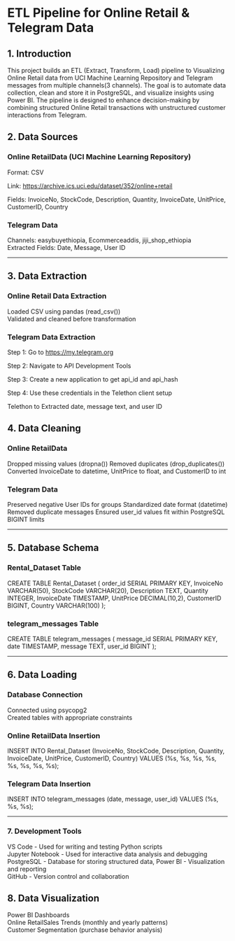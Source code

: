# ETL Pipeline for Online Retail & Telegram Data

## 1. Introduction

This project builds an ETL (Extract, Transform, Load) pipeline to Visualizing Online Retail data from UCI Machine Learning Repository and Telegram messages from multiple channels(3 channels). The goal is to automate data collection, clean and store it in PostgreSQL, and visualize insights using Power BI. The pipeline is designed to enhance decision-making by combining structured Online Retail transactions with unstructured customer interactions from Telegram.

## 2. Data Sources

### Online RetailData (UCI Machine Learning Repository) <br>

Format: CSV <br>

Link: https://archive.ics.uci.edu/dataset/352/online+retail <br>

Fields: InvoiceNo, StockCode, Description, Quantity, InvoiceDate, UnitPrice, CustomerID, Country

### Telegram Data

Channels: easybuyethiopia, Ecommerceaddis, jiji_shop_ethiopia <br>
Extracted Fields: Date, Message, User ID <br>

---

## 3. Data Extraction

### Online Retail Data Extraction

Loaded CSV using pandas (read_csv()) <br>
Validated and cleaned before transformation

### Telegram Data Extraction

Step 1: Go to https://my.telegram.org <br>

Step 2: Navigate to API Development Tools <br>

Step 3: Create a new application to get api_id and api_hash <br>

Step 4: Use these credentials in the Telethon client setup <br>

Telethon to Extracted date, message text, and user ID

## 4. Data Cleaning

### Online RetailData

Dropped missing values (dropna())
Removed duplicates (drop_duplicates())
Converted InvoiceDate to datetime, UnitPrice to float, and CustomerID to int

### Telegram Data

Preserved negative User IDs for groups
Standardized date format (datetime)
Removed duplicate messages
Ensured user_id values fit within PostgreSQL BIGINT limits

---

## 5. Database Schema

### Rental_Dataset Table

CREATE TABLE Rental_Dataset (
order_id SERIAL PRIMARY KEY,
InvoiceNo VARCHAR(50),
StockCode VARCHAR(20),
Description TEXT,
Quantity INTEGER,
InvoiceDate TIMESTAMP,
UnitPrice DECIMAL(10,2),
CustomerID BIGINT,
Country VARCHAR(100)
);

### telegram_messages Table

CREATE TABLE telegram_messages (
message_id SERIAL PRIMARY KEY,
date TIMESTAMP,
message TEXT,
user_id BIGINT
);

---

## 6. Data Loading

### Database Connection

Connected using psycopg2 <br>
Created tables with appropriate constraints

### Online RetailData Insertion

INSERT INTO Rental_Dataset (InvoiceNo, StockCode, Description, Quantity, InvoiceDate, UnitPrice, CustomerID, Country)
VALUES (%s, %s, %s, %s, %s, %s, %s, %s);

### Telegram Data Insertion

INSERT INTO telegram_messages (date, message, user_id)
VALUES (%s, %s, %s);

---

### 7. Development Tools

VS Code - Used for writing and testing Python scripts <br>
Jupyter Notebook - Used for interactive data analysis and debugging <br>
PostgreSQL - Database for storing structured data, Power BI - Visualization and reporting <br>
GitHub - Version control and collaboration

## 8. Data Visualization

Power BI Dashboards <br>
Online RetailSales Trends (monthly and yearly patterns) <br>
Customer Segmentation (purchase behavior analysis)

